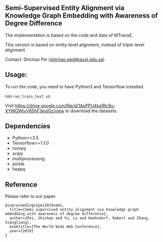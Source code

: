 ## Semi-Supervised Entity Alignment via Knowledge Graph Embedding with Awareness of Degree Difference

The implementation is based on the code and data of MTransE.

This version is based on entity-level alignment, instead of triple-level alignment.

Contact: Shichao Pei (shichao.pei@kaust.edu.sa)

## Usage:

To run the code, you need to have Python3 and Tensorflow installed.

run `run_train_test.sh`

Visit https://drive.google.com/file/d/1AsPPU4ka1Rc9u-XYMGWtvV65hF3egi0z/view to download the datasets.

## Dependencies
* Python>=3.5
* Tensorflow>=1.1.0
* numpy
* scipy
* multiprocessing
* pickle
* heapq

## Reference
Please refer to our paper. 

    @inproceedings{pei2019semi,
      title={Semi-supervised entity alignment via knowledge graph embedding with awareness of degree difference},
      author={Pei, Shichao and Yu, Lu and Hoehndorf, Robert and Zhang, Xiangliang},
      booktitle={The World Wide Web Conference},
      year={2019}
    }

